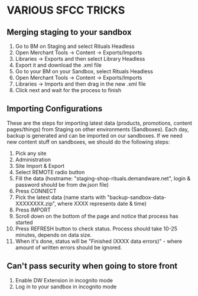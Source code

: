 # VARIOUS SFCC TRICKS
 

## Merging staging to your sandbox

1. Go to BM on Staging and select Rituals Headless
2. Open Merchant Tools -> Content -> Exports/Imports
3. Libraries -> Exports and then select Library Headless
4. Export it and download the .xml file
5. Go to your BM on your Sandbox, select Rituals Headless
6. Open Merchant Tools -> Content -> Exports/Imports
7. Libraries -> Imports and then drag in the new .xml file
8. Click next and wait for the process to finish

## Importing Configurations

These are the steps for importing latest data (products, promotions, content pages/things) from Staging on other environments (Sandboxes). Each day, backup is generated and can be imported on our sandboxes. If we need new content stuff on sandboxes, we should do the following steps:
1. Pick any site
2. Administration
3. Site Import & Export
4. Select REMOTE radio button
5. Fill the data (hostname: "staging-shop-rituals.demandware.net", login & password should be from dw.json file)
6. Press CONNECT
7. Pick the latest data (name starts with "backup-sandbox-data-XXXXXXXX.zip", where XXXX represents date & time)
8. Press IMPORT
9. Scroll down on the bottom of the page and notice that process has started
10. Press REFRESH button to check status. Process should take 10-25 minutes, depends on data size.
11. When it's done, status will be "Finished (XXXX data errors)" - where amount of written errors should be ignored.

## Can't pass security when going to store front

1. Enable DW Extension in incognito mode
2. Log in to your sandbox in incognito mode